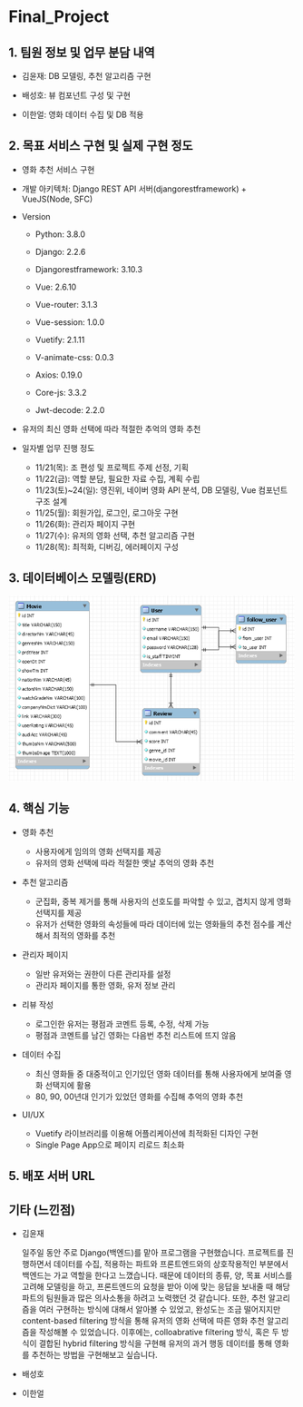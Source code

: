 # Final_Project



## 1. 팀원 정보 및 업무 분담 내역

- 김윤재: DB 모델링, 추천 알고리즘 구현

- 배성호: 뷰 컴포넌트 구성 및 구현

- 이한얼: 영화 데이터 수집 및 DB 적용

  

## 2. 목표 서비스 구현 및 실제 구현 정도

- 영화 추천 서비스 구현

- 개발 아키텍처: Django REST API 서버(djangorestframework) + VueJS(Node, SFC)

- Version

  - Python: 3.8.0

  - Django: 2.2.6
  - Djangorestframework: 3.10.3
  - Vue: 2.6.10
  - Vue-router: 3.1.3
  - Vue-session: 1.0.0
  - Vuetify: 2.1.11
  - V-animate-css: 0.0.3
  - Axios: 0.19.0
  - Core-js: 3.3.2
  - Jwt-decode: 2.2.0

- 유저의 최신 영화 선택에 따라 적절한 추억의 영화 추천

- 일자별 업무 진행 정도

  - 11/21(목): 조 편성 및 프로젝트 주제 선정, 기획
  - 11/22(금): 역할 분담, 필요한 자료 수집, 계획 수립
  - 11/23(토)~24(일): 영진위, 네이버 영화 API 분석, DB 모델링, Vue 컴포넌트 구조 설계
  - 11/25(월): 회원가입, 로그인, 로그아웃 구현
  - 11/26(화): 관리자 페이지 구현
  - 11/27(수): 유저의 영화 선택, 추천 알고리즘 구현
  - 11/28(목): 최적화, 디버깅, 에러페이지 구성



## 3. 데이터베이스 모델링(ERD)

![](./img/ERD.PNG)



## 4. 핵심 기능

- 영화 추천

  - 사용자에게 임의의 영화 선택지를 제공
  - 유저의 영화 선택에 따라 적절한 옛날 추억의 영화 추천

- 추천 알고리즘

  - 군집화, 중복 제거를 통해 사용자의 선호도를 파악할 수 있고, 겹치지 않게 영화 선택지를 제공
  - 유저가 선택한 영화의 속성들에 따라 데이터에 있는 영화들의 추천 점수를 계산해서 최적의 영화를 추천

- 관리자 페이지

  - 일반 유저와는 권한이 다른 관리자를 설정
  - 관리자 페이지를 통한 영화, 유저 정보 관리

- 리뷰 작성

  - 로그인한 유저는 평점과 코멘트 등록, 수정, 삭제 가능
  - 평점과 코멘트를 남긴 영화는 다음번 추천 리스트에 뜨지 않음

- 데이터 수집

  - 최신 영화들 중 대중적이고 인기있던 영화 데이터를 통해 사용자에게 보여줄 영화 선택지에 활용
  - 80, 90, 00년대 인기가 있었던 영화를 수집해 추억의 영화 추천

- UI/UX

  - Vuetify 라이브러리를 이용해 어플리케이션에 최적화된 디자인 구현
  - Single Page App으로 페이지 리로드 최소화

  

## 5. 배포 서버 URL



## 기타 (느낀점)

- 김윤재

   일주일 동안 주로 Django(백엔드)를 맡아 프로그램을 구현했습니다. 프로젝트를 진행하면서 데이터를 수집, 적용하는 파트와 프론트엔드와의 상호작용적인 부분에서 백엔드는 가교 역할을 한다고 느꼈습니다. 때문에 데이터의 종류, 양, 목표 서비스를 고려해 모델링을 하고, 프론트엔드의 요청을 받아 이에 맞는 응답을 보내줄 때 해당 파트의 팀원들과 많은 의사소통을 하려고 노력했던 것 같습니다. 또한, 추천 알고리즘을 여러 구현하는 방식에 대해서 알아볼 수 있었고, 완성도는 조금 떨어지지만 content-based filtering 방식을 통해 유저의 영화 선택에 따른 영화 추천 알고리즘을 작성해볼 수 있었습니다. 이후에는, colloabrative filtering 방식, 혹은 두 방식이 결합된 hybrid filtering 방식을 구현해 유저의 과거 행동 데이터를 통해 영화를 추천하는 방법을 구현해보고 싶습니다.

- 배성호

- 이한얼